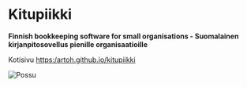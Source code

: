 # Kitupiikki

**Finnish bookkeeping software for small organisations - Suomalainen kirjanpitosovellus pienille organisaatioille**

Kotisivu [https:/artoh.github.io/kitupiikki](https://artoh.github.io/kitupiikki)

![Possu](https://github.com/artoh/kitupiikki/blob/master/kitupiikki.png)
